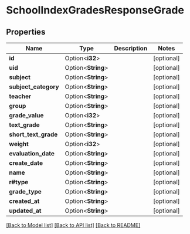 # SchoolIndexGradesResponseGrade

## Properties

Name | Type | Description | Notes
------------ | ------------- | ------------- | -------------
**id** | Option<**i32**> |  | [optional]
**uid** | Option<**String**> |  | [optional]
**subject** | Option<**String**> |  | [optional]
**subject_category** | Option<**String**> |  | [optional]
**teacher** | Option<**String**> |  | [optional]
**group** | Option<**String**> |  | [optional]
**grade_value** | Option<**i32**> |  | [optional]
**text_grade** | Option<**String**> |  | [optional]
**short_text_grade** | Option<**String**> |  | [optional]
**weight** | Option<**i32**> |  | [optional]
**evaluation_date** | Option<**String**> |  | [optional]
**create_date** | Option<**String**> |  | [optional]
**name** | Option<**String**> |  | [optional]
**r#type** | Option<**String**> |  | [optional]
**grade_type** | Option<**String**> |  | [optional]
**created_at** | Option<**String**> |  | [optional]
**updated_at** | Option<**String**> |  | [optional]

[[Back to Model list]](../README.md#documentation-for-models) [[Back to API list]](../README.md#documentation-for-api-endpoints) [[Back to README]](../README.md)


